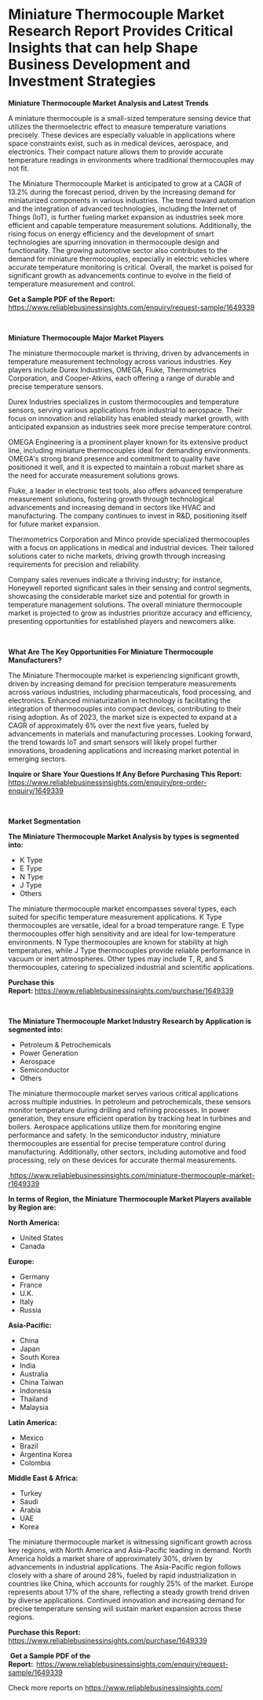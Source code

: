 <p><h1>Miniature Thermocouple Market Research Report Provides Critical Insights that can help Shape Business Development and Investment Strategies</h1></p><p><strong>Miniature Thermocouple Market Analysis and Latest Trends</strong></p>
<p><p>A miniature thermocouple is a small-sized temperature sensing device that utilizes the thermoelectric effect to measure temperature variations precisely. These devices are especially valuable in applications where space constraints exist, such as in medical devices, aerospace, and electronics. Their compact nature allows them to provide accurate temperature readings in environments where traditional thermocouples may not fit.</p><p>The Miniature Thermocouple Market is anticipated to grow at a CAGR of 13.2% during the forecast period, driven by the increasing demand for miniaturized components in various industries. The trend toward automation and the integration of advanced technologies, including the Internet of Things (IoT), is further fueling market expansion as industries seek more efficient and capable temperature measurement solutions. Additionally, the rising focus on energy efficiency and the development of smart technologies are spurring innovation in thermocouple design and functionality. The growing automotive sector also contributes to the demand for miniature thermocouples, especially in electric vehicles where accurate temperature monitoring is critical. Overall, the market is poised for significant growth as advancements continue to evolve in the field of temperature measurement and control.</p></p>
<p><strong>Get a Sample PDF of the Report:&nbsp;</strong> <a href="https://www.reliablebusinessinsights.com/enquiry/request-sample/1649339?utm_campaign=2222&utm_medium=2&utm_source=Github&utm_content=ia&utm_term=18022025&utm_id=miniature-thermocouple">https://www.reliablebusinessinsights.com/enquiry/request-sample/1649339</a></p>
<p>&nbsp;</p>
<p><strong>Miniature Thermocouple Major Market Players</strong></p>
<p><p>The miniature thermocouple market is thriving, driven by advancements in temperature measurement technology across various industries. Key players include Durex Industries, OMEGA, Fluke, Thermometrics Corporation, and Cooper-Atkins, each offering a range of durable and precise temperature sensors.</p><p>Durex Industries specializes in custom thermocouples and temperature sensors, serving various applications from industrial to aerospace. Their focus on innovation and reliability has enabled steady market growth, with anticipated expansion as industries seek more precise temperature control.</p><p>OMEGA Engineering is a prominent player known for its extensive product line, including miniature thermocouples ideal for demanding environments. OMEGA's strong brand presence and commitment to quality have positioned it well, and it is expected to maintain a robust market share as the need for accurate measurement solutions grows.</p><p>Fluke, a leader in electronic test tools, also offers advanced temperature measurement solutions, fostering growth through technological advancements and increasing demand in sectors like HVAC and manufacturing. The company continues to invest in R&D, positioning itself for future market expansion.</p><p>Thermometrics Corporation and Minco provide specialized thermocouples with a focus on applications in medical and industrial devices. Their tailored solutions cater to niche markets, driving growth through increasing requirements for precision and reliability.</p><p>Company sales revenues indicate a thriving industry; for instance, Honeywell reported significant sales in their sensing and control segments, showcasing the considerable market size and potential for growth in temperature management solutions. The overall miniature thermocouple market is projected to grow as industries prioritize accuracy and efficiency, presenting opportunities for established players and newcomers alike.</p></p>
<p>&nbsp;</p>
<p><strong>What Are The Key Opportunities For Miniature Thermocouple Manufacturers?</strong></p>
<p><p>The Miniature Thermocouple market is experiencing significant growth, driven by increasing demand for precision temperature measurements across various industries, including pharmaceuticals, food processing, and electronics. Enhanced miniaturization in technology is facilitating the integration of thermocouples into compact devices, contributing to their rising adoption. As of 2023, the market size is expected to expand at a CAGR of approximately 6% over the next five years, fueled by advancements in materials and manufacturing processes. Looking forward, the trend towards IoT and smart sensors will likely propel further innovations, broadening applications and increasing market potential in emerging sectors.</p></p>
<p><strong>Inquire or Share Your Questions If Any Before Purchasing This Report:</strong> <a href="https://www.reliablebusinessinsights.com/enquiry/pre-order-enquiry/1649339?utm_campaign=2222&utm_medium=2&utm_source=Github&utm_content=ia&utm_term=18022025&utm_id=miniature-thermocouple">https://www.reliablebusinessinsights.com/enquiry/pre-order-enquiry/1649339</a></p>
<p>&nbsp;</p>
<p><strong>Market Segmentation</strong></p>
<p><strong>The Miniature Thermocouple Market Analysis by types is segmented into:</strong></p>
<p><ul><li>K Type</li><li>E Type</li><li>N Type</li><li>J Type</li><li>Others</li></ul></p>
<p><p>The miniature thermocouple market encompasses several types, each suited for specific temperature measurement applications. K Type thermocouples are versatile, ideal for a broad temperature range. E Type thermocouples offer high sensitivity and are ideal for low-temperature environments. N Type thermocouples are known for stability at high temperatures, while J Type thermocouples provide reliable performance in vacuum or inert atmospheres. Other types may include T, R, and S thermocouples, catering to specialized industrial and scientific applications.</p></p>
<p><strong>Purchase this Report:&nbsp;</strong><a href="https://www.reliablebusinessinsights.com/purchase/1649339?utm_campaign=2222&utm_medium=2&utm_source=Github&utm_content=ia&utm_term=18022025&utm_id=miniature-thermocouple">https://www.reliablebusinessinsights.com/purchase/1649339</a></p>
<p>&nbsp;</p>
<p><strong>The Miniature Thermocouple Market Industry Research by Application is segmented into:</strong></p>
<p><ul><li>Petroleum & Petrochemicals</li><li>Power Generation</li><li>Aerospace</li><li>Semiconductor</li><li>Others</li></ul></p>
<p><p>The miniature thermocouple market serves various critical applications across multiple industries. In petroleum and petrochemicals, these sensors monitor temperature during drilling and refining processes. In power generation, they ensure efficient operation by tracking heat in turbines and boilers. Aerospace applications utilize them for monitoring engine performance and safety. In the semiconductor industry, miniature thermocouples are essential for precise temperature control during manufacturing. Additionally, other sectors, including automotive and food processing, rely on these devices for accurate thermal measurements.</p></p>
<p><a href="https://www.reliablebusinessinsights.com/miniature-thermocouple-market-r1649339?utm_campaign=2222&utm_medium=2&utm_source=Github&utm_content=ia&utm_term=18022025&utm_id=miniature-thermocouple">&nbsp;https://www.reliablebusinessinsights.com/miniature-thermocouple-market-r1649339</a></p>
<p><strong>In terms of Region, the Miniature Thermocouple Market Players available by Region are:</strong></p>
<p>
    <p> <strong> North America: </strong>
        <ul>
            <li>United States</li>
            <li>Canada</li>
        </ul>
        </p> 
    <p> <strong> Europe: </strong>
        <ul>
            <li>Germany</li>
            <li>France</li>
            <li>U.K.</li>
            <li>Italy</li>
            <li>Russia</li>
        </ul>
        </p> 
    <p> <strong> Asia-Pacific: </strong>
        <ul>
            <li>China</li>
            <li>Japan</li>
            <li>South Korea</li>
            <li>India</li>
            <li>Australia</li>
            <li>China Taiwan</li>
            <li>Indonesia</li>
            <li>Thailand</li>
            <li>Malaysia</li>
        </ul>
        </p> 
    <p> <strong> Latin America: </strong>
        <ul>
            <li>Mexico</li>
            <li>Brazil</li>
            <li>Argentina Korea</li>
            <li>Colombia</li>
        </ul>
        </p> 
    <p> <strong> Middle East & Africa: </strong>
        <ul>
            <li>Turkey</li>
            <li>Saudi</li>
            <li>Arabia</li>
            <li>UAE</li>
            <li>Korea</li>
        </ul>
    </p>
    </p>
<p><p>The miniature thermocouple market is witnessing significant growth across key regions, with North America and Asia-Pacific leading in demand. North America holds a market share of approximately 30%, driven by advancements in industrial applications. The Asia-Pacific region follows closely with a share of around 28%, fueled by rapid industrialization in countries like China, which accounts for roughly 25% of the market. Europe represents about 17% of the share, reflecting a steady growth trend driven by diverse applications. Continued innovation and increasing demand for precise temperature sensing will sustain market expansion across these regions.</p></p>
<p><strong>Purchase this Report: </strong><a href="https://www.reliablebusinessinsights.com/purchase/1649339?utm_campaign=2222&utm_medium=2&utm_source=Github&utm_content=ia&utm_term=18022025&utm_id=miniature-thermocouple">https://www.reliablebusinessinsights.com/purchase/1649339</a></p>
<p>&nbsp;<strong>Get a Sample PDF of the Report:&nbsp;&nbsp;</strong><a href="https://www.reliablebusinessinsights.com/enquiry/request-sample/1649339?utm_campaign=2222&utm_medium=2&utm_source=Github&utm_content=ia&utm_term=18022025&utm_id=miniature-thermocouple">https://www.reliablebusinessinsights.com/enquiry/request-sample/1649339</a></p>
<p><strong></strong></p>
<p>Check more reports on <a href="https://www.reliablebusinessinsights.com/?utm_campaign=2222&utm_medium=2&utm_source=Github&utm_content=ia&utm_term=18022025&utm_id=miniature-thermocouple">https://www.reliablebusinessinsights.com/</a></p>